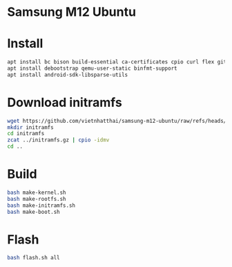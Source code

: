 # Samsung M12 Ubuntu

# Install

```bash
apt install bc bison build-essential ca-certificates cpio curl flex git kmod libssl-dev xz-utils
apt install debootstrap qemu-user-static binfmt-support
apt install android-sdk-libsparse-utils
```

# Download initramfs

```bash
wget https://github.com/vietnhatthai/samsung-m12-ubuntu/raw/refs/heads/initramfs/initramfs -O initramfs.gz
mkdir initramfs
cd initramfs
zcat ../initramfs.gz | cpio -idmv
cd ..
```

# Build

```bash
bash make-kernel.sh
bash make-rootfs.sh
bash make-initramfs.sh
bash make-boot.sh
```

# Flash

```bash
bash flash.sh all
```
